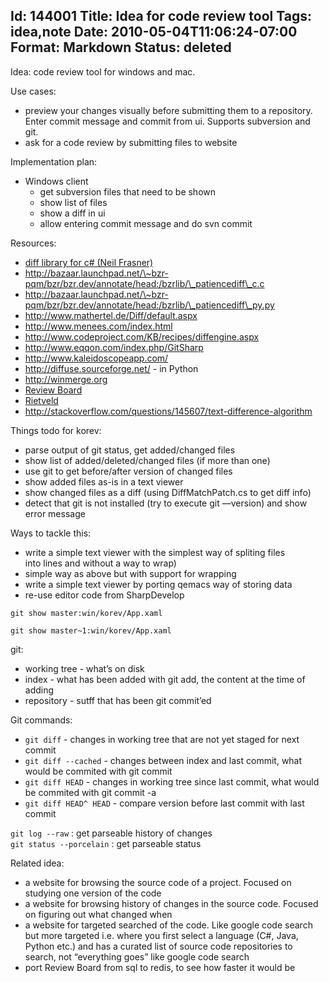Id: 144001
Title: Idea for code review tool
Tags: idea,note
Date: 2010-05-04T11:06:24-07:00
Format: Markdown
Status: deleted
--------------
Idea: code review tool for windows and mac.

Use cases:

-   preview your changes visually before submitting them to a
    repository. Enter commit message and commit from ui. Supports
    subversion and git.
-   ask for a code review by submitting files to website

Implementation plan:

-   Windows client
    -   get subversion files that need to be shown
    -   show list of files
    -   show a diff in ui
    -   allow entering commit message and do svn commit

Resources:

-   [diff library for c\# (Neil
    Frasner)](http://code.google.com/p/google-diff-match-patch/)
-   http://bazaar.launchpad.net/\~bzr-pqm/bzr/bzr.dev/annotate/head:/bzrlib/\_patiencediff\_c.c
-   http://bazaar.launchpad.net/\~bzr-pqm/bzr/bzr.dev/annotate/head:/bzrlib/\_patiencediff\_py.py
-   http://www.mathertel.de/Diff/default.aspx
-   http://www.menees.com/index.html
-   http://www.codeproject.com/KB/recipes/diffengine.aspx
-   http://www.eqqon.com/index.php/GitSharp
-   http://www.kaleidoscopeapp.com/
-   http://diffuse.sourceforge.net/ - in Python
-   http://winmerge.org
-   [Review Board](http://www.reviewboard.org/)
-   [Rietveld](http://code.google.com/p/rietveld/)
-   http://stackoverflow.com/questions/145607/text-difference-algorithm

Things todo for korev:

-   parse output of git status, get added/changed files
-   show list of added/deleted/changed files (if more than one)
-   use git to get before/after version of changed files
-   show added files as-is in a text viewer
-   show changed files as a diff (using DiffMatchPatch.cs to get diff
    info)
-   detect that git is not installed (try to execute git —version) and
    show error message

Ways to tackle this:

-   write a simple text viewer with the simplest way of spliting files\
     into lines and without a way to wrap)
-   simple way as above but with support for wrapping
-   write a simple text viewer by porting qemacs way of storing data
-   re-use editor code from SharpDevelop

`git show master:win/korev/App.xaml`

`git show master~1:win/korev/App.xaml`

git:

-   working tree - what’s on disk
-   index - what has been added with git add, the content at the time of
    adding
-   repository - sutff that has been git commit’ed

Git commands:

-   `git diff` - changes in working tree that are not yet staged for
    next commit
-   `git diff --cached` - changes between index and last commit, what
    would be commited with git commit
-   `git diff HEAD` - changes in working tree since last commit, what
    would be commited with git commit -a
-   `git diff HEAD^ HEAD` - compare version before last commit with last
    commit

`git log --raw` : get parseable history of changes\
`git status --porcelain` : get parseable status

Related idea:

-   a website for browsing the source code of a project. Focused on
    studying one version of the code
-   a website for browsing history of changes in the source code.
    Focused on figuring out what changed when
-   a website for targeted searched of the code. Like google code search
    but more targeted i.e. where you first select a language (C\#, Java,
    Python etc.) and has a curated list of source code repositories to
    search, not “everything goes” like google code search
-   port Review Board from sql to redis, to see how faster it would be

